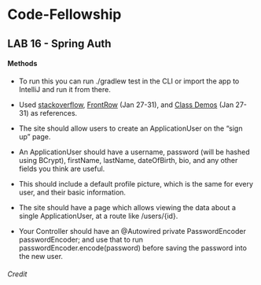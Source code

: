 # Code-Fellowship



## LAB 16 - Spring Auth


#### Methods

* To run this you can run ./gradlew test in the CLI or import the app to IntelliJ and run it from there.
* Used <a href=https://stackoverflow.com/questions/7428039/java-constructor-method-with-optional-parameters>stackoverflow,</a> <a href="https://frontrowviews.com/Home/Event/Details/5e1fae3ceee6db204c8307fa">FrontRow</a> (Jan 27-31), and <a href=https://github.com/codefellows/seattle-java-401d7>Class Demos</a> (Jan 27-31) as references.

* The site should allow users to create an ApplicationUser on the “sign up” page.

* An ApplicationUser should have a username, password (will be hashed using BCrypt), firstName, lastName, dateOfBirth, bio, and any other fields you think are useful.

* This should include a default profile picture, which is the same for every user, and their basic information.

* The site should have a page which allows viewing the data about a single ApplicationUser, at a route like /users/{id}.

* Your Controller should have an @Autowired private PasswordEncoder passwordEncoder; and use that to run passwordEncoder.encode(password) before saving the password into the new user.

###### Credit


